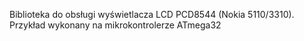 Biblioteka do obsługi wyświetlacza LCD PCD8544 (Nokia 5110/3310). Przykład wykonany na mikrokontrolerze ATmega32
